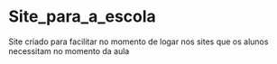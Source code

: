 # Site_para_a_escola
Site criado para facilitar no momento de logar nos sites que os alunos necessitam no momento da aula
